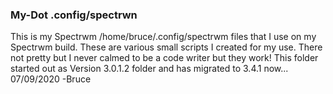 ### My-Dot .config/spectrwn
This is my Spectrwm /home/bruce/.config/spectrwm files that I use on my
Spectrwm build. These are various small scripts I created for my use.
There not pretty but I never calmed to be a code writer but they work!
This folder started out as Version 3.0.1.2 folder and has
migrated to 3.4.1 now... 07/09/2020
-Bruce
